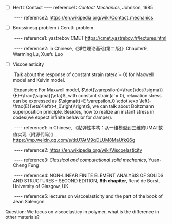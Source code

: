 - [ ] Hertz Contact ---- reference1: *Contact Mechanics*, Johnson, 1985

  ​			  ---- reference2: https://en.wikipedia.org/wiki/Contact_mechanics							

- [ ] Boussinesq problem / Cerutti problem

  ​			  ---- reference1: yastrebov CMET https://cmet.yastrebov.fr/lectures.html

  ​			  ---- reference2: in Chinese,《弹性理论基础(第二版)》Chapiter9, Warming Lu, Xuefu Luo

- [ ] Viscoelasticity 

  ​	Talk about the response of constant strain rate($\dot{\varepsilon}=0$) for Maxwell model and Kelvin model.

  ​	Expansion: For Maxwell model, $\dot{\varepsilon}=\frac{\dot{\sigma}}{E}+\frac{\sigma}{\eta}$, with constant strain($\dot{\varepsilon}=0$), relaxation stress can be expressed as $\sigma(t)=E \varepsilon_0 \cdot \exp \left(-\frac{E}{\eta}\left(t-t_0\right)\right)$, we can talk about Boltzmann superposition principle. Besides, how to realize an instant stress in codes(we expect infinite behavior for damper).

  ​			 ---- reference1: in Chinese, 《黏弹性本构：从一维模型到三维的UMAT数值实现（附源代码）》, https://mp.weixin.qq.com/s/tkU7AtM9qDLUM8MaUfkQ6g

  ​			 ---- reference2: https://en.wikipedia.org/wiki/Viscoelasticity

  ​			 ---- reference3: *Classical and computational solid mechanics*, Yuan-Cheng Fung

  ​			 ---- reference4: NON-LINEAR FINITE ELEMENT ANALYSIS OF SOLIDS AND STRUCTURES - SECOND EDITION, **8th chapiter**, René de Borst, University of Glasgow, UK

  ​			 ---- reference5: lectures on viscoelasticity and the part of the book of Jean Salençon

  

Question: We focus on viscoelasticy in polymer, what is the difference in other materials?

